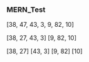 ### MERN_Test

[38, 47, 43, 3, 9, 82, 10]


[38, 27, 43, 3] [9, 82, 10]


[38, 27] [43, 3] [9, 82] [10]
